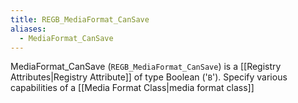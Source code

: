 ```yaml
---
title: REGB_MediaFormat_CanSave
aliases:
  - MediaFormat_CanSave
---
```


MediaFormat_CanSave (`REGB_MediaFormat_CanSave`) is a [[Registry Attributes|Registry Attribute]] of type Boolean ('`B`').
Specify various capabilities of a [[Media Format Class|media format class]]
